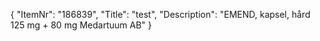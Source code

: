 {
  "ItemNr": "186839",
  "Title": "test",
  "Description": "EMEND, kapsel, hård 125 mg + 80 mg Medartuum AB"
}